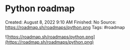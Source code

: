 # Python roadmap

Created: August 8, 2022 9:10 AM
Finished: No
Source: https://roadmap.sh/roadmaps/python.png
Tags: #roadmap

![https://roadmap.sh/roadmaps/python.png](https://roadmap.sh/roadmaps/python.png)

[](https://www.udemy.com/course/programming-effectively-in-python/)

[](https://www.udemy.com/course/learn-advanced-python-programming/)

[](https://www.udemy.com/course/functional-programming-in-python/+)